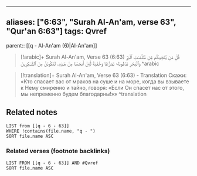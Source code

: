
---
aliases: ["6:63", "Surah Al-An'am, verse 63", "Qur'an 6:63"]
tags: Qvref
---

parent:: [[q - Al-An'am (6)|Al-An'am]]

> [!arabic]+ Surah Al-An'am, Verse 63 (6:63)
> <span class="quran-arabic">قُلْ مَن يُنَجِّيكُم مِّن ظُلُمَـٰتِ ٱلْبَرِّ وَٱلْبَحْرِ تَدْعُونَهُۥ تَضَرُّعًا وَخُفْيَةً لَّئِنْ أَنجَىٰنَا مِنْ هَـٰذِهِۦ لَنَكُونَنَّ مِنَ ٱلشَّـٰكِرِينَ</span>
^arabic

> [!translation]+ Surah Al-An'am, Verse 63 (6:63) - Translation
> Скажи: «Кто спасает вас от мраков на суше и на море, когда вы взываете к Нему смиренно и тайно, говоря: «Если Он спасет нас от этого, мы непременно будем благодарны!»»
^translation



## Related notes
```dataview
LIST from [[q - 6 - 63]]
WHERE !contains(file.name, "q - ")
SORT file.name ASC
```

### Related verses (footnote backlinks)
```dataview
LIST FROM [[q - 6 - 63]] AND #Qvref
SORT file.name ASC
```

